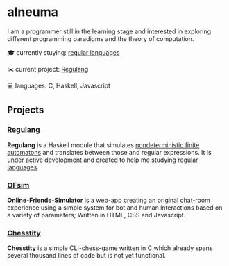 # alneuma

I am a programmer still in the learning stage and interested in exploring different programming paradigms and the theory of computation.

:mortar_board: currently stuying: [regular languages](https://en.wikipedia.org/wiki/Regular_language)

:scissors: current project: [Regulang](https://github.com/alneuma/regular_languages)

:computer: languages: C, Haskell, Javascript

## Projects

### [Regulang](https://github.com/alneuma/regular_languages)

**Regulang** is a Haskell module that simulates [nondeterministic finite automatons](https://en.wikipedia.org/wiki/Nondeterministic_finite_automaton) and translates between those and regular expressions. It is under active development and created to help me studying [regular languages](https://en.wikipedia.org/wiki/Regular_language).

### [OFsim](https://github.com/alneuma/online_friends_simulator)

**Online-Friends-Simulator** is a web-app creating an original chat-room experience using a simple system for bot and human interactions based on a variety of parameters; Written in HTML, CSS and Javascript.

### [Chesstity](https://github.com/alneuma/chesstity)

**Chesstity** is a simple CLI-chess-game written in C which already spans several thousand lines of code but is not yet functional.
